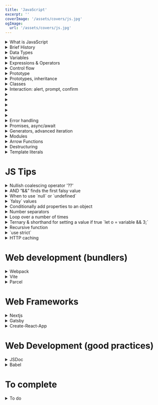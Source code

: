 ```yaml
---
title: 'JavaScript'
excerpt: ''
coverImage: '/assets/covers/js.jpg'
ogImage:
  url: '/assets/covers/js.jpg'
---
```



<details>
<summary>What is JavaScript</summary>

- Dynamic programming languages
  - Not pre-compiled
  - Code evaluated and executed at runtime
  - Code can change at runtime (variable types can change)
- JS uses dynamic types, variables defines are flexible in that they can be re-asigned to different value types
- Weakly types programming languages
  - Data types are assumed automatically
  - Strong types you have to define the types 
- Compiled at runtime (Just In Time, JIT)
- JS was created to make webpages more dynamic, however Ryan Dahl in 2009 ripped out the JS engine so it can be run on a computer directed and called it NodeJS. Now we can use JS for local web development as well as run node on servers!
- JS is executed via JS engine 
  - V8 (Chrome)
  - SpiderMonkey (Firefox)
  - the JS engine
    1. Parse Code
    2. Compile to Machine code
    3. execute Machine code
- All on an Single Thread on your operating system
- JS runs on a Host Environments
  - Browser-side
    - can't access local file system
    - Runs in a sandbox
  - Server-side
    - Extracted the Chrome's V8 (JS Engine)
    - You can run it on any machine
    - Called Node.js
    - You can run on the server
    - You can run on any computer (Mac/Linux/Windows)
    - Can't manipulate the DOM 
- JS for web development
  - In web development `HTML` is the markup, `CSS` is the styling, & `JS` is the interactions
  - There are some security measures that prevent certain things you cannot do with JS in the browser
  - [Great JS Reference MDN guide](https://developer.mozilla.org/en-US/docs/Web/JavaScript/Reference)
  - Each browser have their own `Developer Console` 
  - For web development you can add your JS code inside of a `<script></script>` tag inside of your HTML file
    - It's best to have the `script` tag at the bottom of the file so that all the elements are loaded before the JS gets executed
    ```html
    <!DOCTYPE HTML>
    <html>
    <body>
      <p>Before the script...</p>
      <script>
        alert( 'Hello, world!' );
      </script>
      <p>...After the script.</p>
    </body>
    </html>
    ```
  - You can also provide an external script files with 
    ```html
    <script type="text/javascript" src="<RELATIVE_PATH>"></script>
    ```
</details>

<details>
<summary>Brief History</summary>

- 1995 Netscape release "LiveScript", then renamed to JavaScript
- 1996 Microsoft release it's own version for IE
- 1996 ECMA to start standardization (European Computer Manufacturers Association)
- In 2015 JS had a huge upgrade and we now use transpiling to convert to the older JS so that it can be used in older browsers
- 6th Edition – ECMAScript 2015
- 7th Edition – ECMAScript 2016
- 8th Edition – ECMAScript 2017
- 9th Edition – ECMAScript 2018
- 10th Edition – ECMAScript 2019
- 11th Edition – ECMAScript 2020
- Each browser comes with its own JS engine that also defines which features are actually supported
- [caniuse](https://caniuse.com/) is a great resource to see if a feature is supported or not
- ECMA-Script is in active development
</details>




<details>
<summary>Data Types</summary>

- In JavaScript there's 2 kinds of built-in types: `primitive` & `reference` types. 
- You can use thes built-in types to make your own data structures
- All primitive types, except null, can be tested by the typeof operator. 
- All primitive data types have object wrapper classes (for getting more information on properties & methods) except for `null` & `undefined`

# Data Types
- There are 6 Built in JS `primitive` data structures (how to remember them `BUNS BS`)
  1. `String`
  2. `Number`
  3. `Boolean`
  4. `undefined`
  5. `BigInt`
  6. `Symbol`
- Structural Root Primitive
  1. `null` ()
- Structural types
  1. `Object` (almost everything made with the `new` keyword)
    - `new Object`
    - `new Array`
    - `new Map`
    - `new Set`
    - `new WeakMap`
    - `new WeakSet`
    - `new Date`
  2. `Function` (non-data structure, every `Function` constructor is derived from the `Object` constructor)


## String (primitive)
- [String built-in properties/methods](https://developer.mozilla.org/en-US/docs/Web/JavaScript/Reference/Global_Objects/String)

  ```js
  // Properties
  'someString'.length

  // String build-in methods
  'someString'.at()
  'someString'.charAt()
  'someString'.charCodeAt()
  'someString'.codePointAt()
  'someString'.concat()
  'someString'.endsWith()
  'someString'.includes()
  'someString'.indexOf()
  'someString'.lastIndexOf()
  'someString'.localeCompare()
  'someString'.match()
  'someString'.matchAll()
  'someString'.normalize()
  'someString'.padEnd()
  'someString'.padStart()
  'someString'.repeat()
  'someString'.replace()
  'someString'.replaceAll()
  'someString'.search()
  'someString'.slice()
  'someString'.split()
  'someString'.startsWith()
  'someString'.substring()
  'someString'.toLocaleLowerCase()
  'someString'.toLocaleUpperCase()
  'someString'.toLowerCase()
  'someString'.toString()
  'someString'.toUpperCase()
  'someString'.trim()
  'someString'.trimEnd()
  'someString'.trimStart()
  'someString'.valueOf()
  ```

## Number (primitive)
- [Number build-in methods](https://developer.mozilla.org/en-US/docs/Web/JavaScript/Reference/Global_Objects/Number)
  ```js
  const num = 5

  Number(num)

  isFinite(num)
  isInteger(num)
  isNaN(num)
  isSafeInteger(num)
  parseFloat(num)
  parseInt(num)

  num.toExponential()
  num.toFixed()
  num.toLocaleString()
  num.toPrecision()
  num.toString()
  num.valueOf()
  ```


## Boolean (primitive)
- The Boolean object represents a truth value: true or false.

## undefined (primitive)
- `undefined` is used to describe variables that do not point to a reference. 

## BigInt (primitive)
- BigInt values represent numeric values which are too large to be represented by the number primitive.

## Symbol (primitive)
- Symbol is a built-in object whose constructor returns a symbol primitive — also called a Symbol value or just a Symbol — that's guaranteed to be unique. 
- More [here](https://developer.mozilla.org/en-US/docs/Web/JavaScript/Reference/Global_Objects/Symbol)

## Null (primitive)
- `null` intentional absance of a value, a variable that points to no object
- A representation of no value
- It's treated as `falsy` for boolean operations
- To use `undefined` or `null`?? Well, technically you can use either to get the job done, however there are times you want to use one over the other
- Only use null if you explicitly want to denote the value of a variable as having "no value".
- It's different to `undefined`
  ```js
  typeof null          // "object" (not "null" for legacy reasons)
  typeof undefined     // "undefined"
  null === undefined   // false
  null  == undefined   // true
  null === null        // true
  null  == null        // true
  !null                // true
  isNaN(1 + null)      // false
  isNaN(1 + undefined) // true
  ```

## `Object` data type
- The Object type represents one of JavaScript's data types. It is used to store various keyed collections and more complex entities.
- Objects can be created using the Object() constructor or the object initializer / literal syntax.

```js
Object.assign()
Object.create()
Object.defineProperties()
Object.defineProperty()
Object.entries()
Object.freeze()
Object.fromEntries()
Object.getOwnPropertyDescriptor()
Object.getOwnPropertyDescriptors()
Object.getOwnPropertyNames()
Object.getOwnPropertySymbols()
Object.getPrototypeOf()
Object.hasOwn()
Object.prototype.hasOwnProperty()
Object.is()
Object.isExtensible()
Object.isFrozen()
Object.prototype.isPrototypeOf()
Object.isSealed()
Object.keys()
Object.preventExtensions()
Object.prototype.propertyIsEnumerable()
Object.seal()
Object.setPrototypeOf()
Object.prototype.toLocaleString()
Object.prototype.toString()
Object.prototype.valueOf()
Object.values()
```









## `Array` data type
- The Array object, as with arrays in other programming languages, enables storing a collection of multiple items under a single variable name, and has members for performing common array operations.

```js
Array.prototype[@@iterator]()
Array.prototype.at()
Array.prototype.concat()
Array.prototype.copyWithin()
Array.prototype.entries()
Array.prototype.every()
Array.prototype.fill()
Array.prototype.filter()
Array.prototype.find()
Array.prototype.findIndex()
Array.prototype.findLast()
Array.prototype.findLastIndex()
Array.prototype.flat()
Array.prototype.flatMap()
Array.prototype.forEach()
Array.from()
Array.prototype.includes()
Array.prototype.indexOf()
Array.isArray()
Array.prototype.join()
Array.prototype.keys()
Array.prototype.lastIndexOf()
Array.prototype.map()
Array.of()
Array.prototype.pop()
Array.prototype.push()
Array.prototype.reduce()
Array.prototype.reduceRight()
Array.prototype.reverse()
Array.prototype.shift()
Array.prototype.slice()
Array.prototype.some()
Array.prototype.sort()
Array.prototype.splice()
Array.prototype.toLocaleString()
Array.prototype.toString()
Array.prototype.unshift()
Array.prototype.values()
```

## `Map` data type
- The Map object holds key-value pairs and remembers the original insertion order of the keys. Any value (both objects and primitive values) may be used as either a key or a value.
- More [here](https://developer.mozilla.org/en-US/docs/Web/JavaScript/Reference/Global_Objects/Map)

## `Set` data type
- The `Set` object lets you store unique values of any type, whether primitive values or object references.
- More [here](https://developer.mozilla.org/en-US/docs/Web/JavaScript/Reference/Global_Objects/Set)

## `WeakMap` data type
- A WeakMap is a collection of key/value pairs whose keys must be objects, with values of any arbitrary JavaScript type, and which does not create strong references to its keys. 
- That is, an object's presence as a key in a WeakMap does not prevent the object from being garbage collected.
- More [here](https://developer.mozilla.org/en-US/docs/Web/JavaScript/Reference/Global_Objects/WeakMap)

## `WeakSet` data type
- The WeakSet object lets you store weakly held objects in a collection.
- More [here](https://developer.mozilla.org/en-US/docs/Web/JavaScript/Reference/Global_Objects/WeakSet)

## `Date` data type
- JavaScript Date objects represent a single moment in time in a platform-independent format. Date objects encapsulate an integral number that represents milliseconds since the midnight at the beginning of January 1, 1970, UTC (the epoch).
- More [here](https://developer.mozilla.org/en-US/docs/Web/JavaScript/Reference/Global_Objects/Date)
</details>




<details>
<summary>Variables</summary>

- The most fundamental elements of a programming language is it's set of data types
- Think of `variables` as a name container that you can place data into them
- You can then do things with the data inside the container and your can reference that data by interacting with the named variable you provided
- You define variable with the `var`, `let`, & `const`
- `var` is mostly being phased out because we want to use `let` & `const`
- The scope of a variable is the region of your program in which it is defined and can be used
- JS has 2 scopes: `global` & `local`
- `global` scope means it can be used every where in your code as for `local` scope is only visible inside the function it was declaried in 
</details>





<details>
<summary>Expressions & Operators</summary>

- Expressions are valid unit of code that resolves to a value
- There are 2 kinds of `expressions`: 
  - One's that have side effects (such as assigning a value). e.g. `x = 9` the `=` operator assigns the value to the variable
  - One's that purely evaluate something. e.g. `1 + 2` the `+` operator add the 2 numbers together to produce `3`

- Types of operators:
  - Assignment operators (assigns a value to its left operand based on the value of its right operand.)
  - Comparison operators (compares values, `==`, `===`, `!==`, `>` , `<`)
  - Arithmetic operators (takes numerical values and returns a single numeric value)
  - Logical operators (`&&`,`||`, `!`)
  - String operators (the concatenation operator (+) concatenates two string values together)
  - Conditional (ternary) operator (`condition ? val1 : val2`)

  - Comma operator (`for (let i = 0, j = 9; i <= j; i++, j--) { ... }`)
  - Unary operators (A unary operation is an operation with only one operand. e.g. `delete object.property;`, or `typeof someVar;`)
  
  - Relational operators
  - Bitwise operators
  - BigInt operators

- `Comparison` and `Logical` operators are used to test for true or false.
- Comparison Operator:
  ```js
  // Equal to
  x == 8
  // Equal to value & type
  x === 8


  // Not equal
  x != 8
  // Not equal to value & type
  x !== 8

  // Greater than
  x > 8
  // Greater than or equal to
  x >= 8

  // Less than
  x < 8
  // Less than or equal to
  x <= 8
  ```
- Logical Operators
  ```js
  // And
  x === 8 && x === 9
  // Or
  x === 8 || x === 9
  // Not
  !(x === 8)
  ```
- Conditional (Ternary) Operators
  - `variableName = (condition) ? value1:value2`
  ```js
  const volatile = (x > 100) ? 'Is Volatile' : 'Is NOT Volatile'
  ```

</details>




<details>
<summary>Control flow</summary>

# Conditional Statements (if, else if, else)
- Conditional statements are used to decide the flow of execution based on different conditions. If a condition is true, you can perform one action and if the condition is false, you can perform another action.
- This is preformed with `if statements`

```js
if ( condition ){
  // statement(s)
}

// all options
if ( condition ){
  // statement(s)
else if ( condition ){

} else{

}
```

# Ternary Operator (:?)
- Instead of having to do if/else statement on multiple lines you can do do in one command with a ternary operator
```js
condition ? expressionIfTrue : expressionIfFalse;
```

# switch case

```js
switch (expression) {
    case value1:
        statement1;
        break;
    case value2:
        statement2;
        break;
    case value3:
        statement3;
        break;
    default:
        statement;
}
```

# while

```js
while (expression) {
    // statement
}
```

# do while

```js
do {
  statement;
} while(expression);
```

# for

```js
for (initializer; condition; iterator) {
    // statements
}

for (let i = 1; i < 5; i++) {
  console.log(i);
}
```

# break

```js
for (let i = 0; i < 5; i++) {
  console.log(i);
  if (i == 2) {
    break;
  }
}
```

# continue

```js
if(condition){
  continue;
}
```

# Comma Operator

```js
let result = (10, 10 + 20);
console.log(result); // 30
// In this example, the 10, 10+20 returns the value of the right expression, which is 10+20. Therefore, the result value is 30.
```
</details>





<details>
<summary>Prototype</summary>

</details>

<details>
<summary>Prototypes, inheritance</summary>

</details>

<details>
<summary>Classes</summary>

</details>

<details>
<summary>Interaction: alert, prompt, confirm</summary>

</details>






<details>
<summary></summary>


</details>

<details>
<summary></summary>


</details>


<details>
<summary></summary>


</details>


<details>
<summary></summary>


</details>


<details>
<summary></summary>


</details>








<details>
<summary>Error handling</summary>

...
</details>

<details>
<summary>Promises, async/await</summary>

...
</details>

<details>
<summary>Generators, advanced iteration</summary>

...
</details>

<details>
<summary>Modules</summary>

...
</details>

<details>
<summary>Arrow Functions</summary>

...
</details>

<details>
<summary>Destructuring</summary>

...
</details>

<details>
<summary>Template literals</summary>

...
</details>






















# JS Tips
<details>
<summary>Nullish coalescing operator '??'</summary>

- The nullish coalescing operator is written as two question marks `??`.
- The result of `a ?? b` is:
  - if a is defined, then a,
  - if a isn’t defined, then b.
</details>



<details>
<summary>AND “&&” finds the first falsy value</summary>

```js
const result = value1 && value2 && value3;
```
- The AND && operator does the following:

  - Evaluates operands from left to right.
  - For each operand, converts it to a boolean. If the result is false, stops and returns the original value of that operand.
  - If all operands have been evaluated (i.e. all were truthy), returns the last operand.
- This is often used in React to conditionally show a component if the data exists:
  ```js
  function SomeComponent() {
    const message = "show this";
    return (
      <div>
        {message && <div>{message}</div>}
      </div>
    );
  }
  ```
</details>



<details>
<summary>When to use `null` or `undefined`</summary>

- Don't define values as `undefined`, the the JS compiler automatically set it
- Use `null` if you intentionally want a variable to have a `no value`

```js
// Null value
let a = null;
console.log(a); // null

// Define undefined value
let b;
console.log(b); // undefined

// Don't do this!
let c = undefined;
console.log(c); // undefined
```
</details>


<details>
<summary>`falsy` values</summary>

There are 6 falsy values:
  - `false`
  - 0  // (zero)
  - `""` // (empty string)
  - `null`
  - `undefined`
  - `NaN` // (Not A Number)
</details>


<details>
<summary>Conditionally add properties to an object</summary>

- es6 is a better approach. But we can add a bit more sugar, by using the spread operator, and logical AND short circuit evaluation:
  ```js
  // Avoid this
  var olderWay = {};
  if (true) a.someProp = 5
  console.log(olderWay);

  // Nicer way
  const obj = {
    ...(true) && {someProp: 42},
    ...(false) && {nonProp: "foo"},
    ...({}) && {tricky: "hello"},
  }

  console.log(obj);
  ```
</details>


<details>
<summary>Number separators</summary>

- `Number separators` is syntactic sugar that make working with numeric constants alot easier
- TL;DR you can add a `_` to a numeric value to make it more readable similar to what a `,` does when viewing large numbers
  ```js
  // Price
  const price = 6666666;
  const priceWithNumberSeparators = 6_666_666;
  console.log(price)
  console.log(priceWithNumberSeparators)
  ````
</details>


<details>
<summary>Loop over a number of times</summary>

- Sometimes you need to loop over an array a number of time to make some data
  ```js
  const opt = [...Array(4)].map((_, num) => ({ value: num, label: num }))
  console.log(JSON.stringify(opt)) // [{"value":0,"label":0},{"value":1,"label":1},{"value":2,"label":2},{"value":3,"label":3}]
  ```
</details>


<details>
<summary>Ternary & shorthand for setting a value if true `let o = variable && 3;`</summary>

- [stackoverflow](https://stackoverflow.com/questions/39488458/javascript-one-line-if-only-state-true)
- In default 'if' one line statement are two block, for true, and false:
  ```js
  variable ? true block : false block;
  ```
- How declare 'if' with one block? I expect something like this: `variable ? true-block;`

- You can do:
  ```
  variable && js-block
  ```
- For example:
  ```js
  let variable = true;
  let o = variable && 3;
  ```
</details>


<details>
<summary>Recursive function</summary>

- Recursive function is a function that calls itself until there is a break
- *Always use caution* when using recursive functions cause you don't want to create an infinite loop. This is especially bad when an infinite loop happens on a server, it might cause you alot of $$$
- The general outline looks like this:
  ```js
  function recurse() {
      if(condition) {
          // stop calling itself
      } else {
          recurse();
      }
  }
  ```
- Here is an example of calling a http resource can looping thru the pages with a recursive function:
  ```js
  import axios from 'axios'

  const baseUrl: string = 'https://api.worldbank.org/v2/country/'

  const getIndicatorByCountry = async (country, indicator, page=1) => {  
    const query = `${baseUrl}/${country}/indicator/${indicator}?page=${page}&format=json`
    const response = await axios.get(query)  
    const data = response.data

    if (data[0].pages > page) {
      return data.concat(await getIndicatorByCountry(country, indicator, page+1)) 
    } else {
      return data
    }
  }
  ```
</details>



<details>
<summary>`use strict`</summary>

- For a long time, JavaScript evolved without compatibility issues. New features were added to the language while old functionality didn’t change.
- Up until 2009 (ES5) when the `use strict` was added so that new features to the language and modifications to existing one could happen
- JavaScript's strict mode, introduced in ECMAScript 5, is a way to opt in to a restricted variant of JavaScript
- `use strict` is a `opt in` feature to restrict variant of JS
- All you have to do is to add `"use strict";` at the top of the JS file
  ```js
  "use strict";

  // this code works the modern way
  ...
  ```
- It works in most browsers, namely Firefox and Chrome.
- If it doesn’t, e.g. in an old browser, there’s an ugly, but reliable way to ensure use strict. Put it inside this kind of wrapper:
  ```js
  (function() {
    'use strict';

    // ...your code here...
  })()
  ```
- You kinda don't have to worry about this if you are using a transpiler like babel used to write newer JS which gets converted to ES5 for builds
</details>


<details>
<summary>HTTP caching</summary>

- Web caches reduce latency and network traffic and thus lessen the time needed to display a representation of a resource
- It is important to cache a resource only until it changes, not longer.
- There are different types of caching: browser, proxy, gateway caches, CDN, reverse proxy caches
- Private caches are dedicated to a single user while publish caches are meant to be shared
- You can control the caching with `cache-control` headers and max-age
- ETAG (It lets caches be more efficient and save bandwidth, as a web server does not need to resend a full response if the content has not changed.)

</details>


















  








































# Web development (bundlers)
<details>
<summary>Webpack</summary>

- [Webpack](https://webpack.js.org/) homepage
  ```shell
  ```
</details>



<details>
<summary>Vite</summary>

- [Vite](https://vitejs.dev/) homepage
  ```shell
  $ npm init vite@latest <YOUR_APP_NAME> -- --template react-ts
  ```
- Template options:
  ```shell
  vanilla
  vanilla-ts
  vue
  vue-ts
  react
  react-ts
  preact
  preact-ts
  lit-element
  lit-element-ts
  svelte
  svelte-ts
  ```
</details>



<details>
<summary>Parcel</summary>

- [Parcel](https://parceljs.org/) homepage
  ```shell
  $ npm init -y
  $ npm i parcel-bundler
  ```
- Update the `package.json` file
  ```json
  {
    "scripts": {
      "start": "parcel -p 8080 watch public/index.html",
      "build": "parcel build public/index.html"
    }
  }
  ```
- Create a `public/index.html` file
  ```html
  <html>
  <body>
    <script src="../src/index.js"></script>
  </body>
  </html>
  ```
- Create a `src/index.html` file
  ```html
  console.log("hello Parcel")
  ```
- Add Typescript, create a `tsconfig.json`
  ```json
  {
    "compilerOptions": {
      "jsx": "react"
    }
  }
  ```
- Update a `public/index.html` file
  ```html
  <html>
  <body>
    <div id="root"></div>
    <script src="../src/index.tsx"></script>
  </body>
  </html>
  ```
- Create a `src/index.tsx`
  ```js
  console.log('Hello from tsx!')
  ```
</details>
































# Web Frameworks
<details>
<summary>Nextjs</summary>

- [docs](https://nextjs.org/)
</details>


<details>
<summary>Gatsby</summary>

- [docs](https://www.gatsbyjs.com/)
</details>


<details>
<summary>Create-React-App</summary>

- [docs](https://create-react-app.dev/)
</details>
































# Web Development (good practices)

<details>
<summary>JSDoc</summary>

- [`JSDoc`](https://jsdoc.app/) is a documentation layer you can add to your source code to make it easier for others to use
- Why does it rock?
  - Documentation right next to the source code you are writing
  - VSCode will use it to show you intellisence whenever you are using the functions/classes
  - Easy to keep synced as functions/classes get updates
- [Getting started](https://jsdoc.app/about-getting-started.html)
- Default types:
  - `null`
  - `undefined`
  - `boolean`
  - `number`
  - `string`
  - `Array` or `[]`
  - `Object` or `{}`
  - You can have a typed array: `any[]`, `number[]`, `string[]`. 
  - You could also have an array of object types: `Employee[]`.
- How to add JSDoc comments:
  - Simplest documentation:
    ```js
    /** This is a description of the foo function. */
    function hello() {
    }
    ```
  - Defining a string parameter
    ```js
    /**
     * Prints a string to the console.
     * @param {string} someString - Some string to print to the console.
     */
    function printString(someString) {
      console.log(someString);
    }
    ```

  - Defining the return value
    ```js
    /**
     * Example of defining a return value.
     * @return void
     */
    function printString(someString) {
      console.log(someString);
    }
    ```
    ```js
    /**
     * Example of defining a return value.
     * @return string
     */
    function printString(someString) {
      return someString;
    }
    ```


  - Defining a parameter's default value
    ```js
        /**
         * Param with a default value
         * @param {number} [year=2021]
         */
        function printYear(year) {
          console.log(year);
        }
    ```

  - Defining optional parameters with a `=` after the type without a space
    ```js
    // Define generic object.
    // This can have any number of properties of type any.
    /**
    * @typedef {Object<string, any>} Member
    * @property {string} name The member's name.
    * @property {number=} age The member's age (this is optional).
    * @property {string=} job The member's job (this is optional).
    */
    /**
    * @type {Member} Jack
    */
    const Jack = {
     age: 28
    }
    ```


  - Define an Union type
    ```js
    /**
     * @type {number | string} value The value of the product.
     */
    const price = 12 // or '12'
    ```

  - Define a Intersection type
    ```js
    /**
     * @type {{name: string}, {age: number}}
     */
    const person = {
      name: 'Joe', 
      age: 32
    }
    ```
## Auto generate documentation for the JSDoc comments
- Now when you use this function/class in your code we should have VSCode intellisense with the description/params/return value
- JavaScript With [JSDoc](https://www.npmjs.com/package/jsdoc): generating the docs
  ```shell
  $ npm i jsdoc --save-dev
  $ ./node_modules/.bin/jsdoc src/somefile.js 
  ```


## Add Types to JSDoc
- Setup VSCode add to your `.vscode/settings.json`
  ```json
  {
    "javascript.implicitProjectConfig.checkJs": true
  }
  ```
- With plain JavaScript this will give you some basic IntelliSense and flag type errors with red squiggles underneath
- You can have VSCode check a single file on/off by adding `// @ts-check` at the top of the file or `// @ts-nocheck`
  ```js
  // @ts-check
  // The TypeScript engine will check all JavaScript in this file.
  ```

  ```js
  // @ts-nocheck
  // The TypeScript engine will not check this file.
  ```
- You can also disable a line or block of code by adding `// @ts-ignore`
</details>





















<details>
<summary>Babel</summary>

# Babel 6
- Add some dependencies
  ```shell
  $ npm init -y
  $ npm i -D babel-cli@6 babel-preset-env @babel/core@6
  $ npm i express
  ```
- Create a `.babelrc`
  ```json
  {
    "presets": ["env"]
  }
  ```
- Add some script to your `package.json` file
  ```json
  {
    "scripts": {
      "start": "nodemon --exec babel-node src/index.js",
      "build": "babel src --out-dir dist",
      "serve": "node dist/index.js"
    }
  }
  ```
- Create `src/index.js` file
  ```js
  import express from "express";
  const app = express();

  app.get("/", (req, res) => {
    res.status(200).json({ Hello: "Express" });
  });

  app.get("*", (req, res) => {
    res.send("all other routes");
  });

  const PORT = process.env.PORT || 8080;
  app.listen(PORT, () => console.log(`...The magic happens at http://localhost:${PORT}`));
  ```


# Babel 7
- Add some dependencies
  ```shell
  $ npm init -y
  $ npm i -D @babel/node@7 @babel/preset-env@7 @babel/cli@7 @babel/core@7
  $ npm i express
  ```
- Create a `.babelrc`
  ```json
  {
    "presets": [
      [
        "@babel/preset-env",
        {
          "targets": {
            "esmodules": true
          }
        }
      ]
    ]
  }

  ```
- Add some script to your `package.json` file
  ```json
  {
    "scripts": {
      "start": "nodemon --exec babel-node src/index.js",
      "build": "babel src --out-dir dist",
      "serve": "node dist/index.js"
    }
  }
  ```
- Create `src/index.js` file
  ```js
  import express from "express";
  const app = express();

  app.get("/", (req, res) => {
    res.status(200).json({ Hello: "Express" });
  });

  app.get("*", (req, res) => {
    res.send("all other routes");
  });

  const PORT = process.env.PORT || 8080;
  app.listen(PORT, () => console.log(`...The magic happens at http://localhost:${PORT}`));
  ```

# Babel 7 for React App
1. Setup
  ```shell
  $ mkdir -p src
  $ npm init -y
  $ npm i -D @babel/core @babel/preset-env @babel/preset-react babel-loader file-loader css-loader style-loader webpack webpack-cli html-webpack-plugin webpack-dev-server
  ```
2. Add Babel
  - Add a `.babelrc` file in the root of your site
    ```json
    {
      "presets": ["@babel/preset-env", "@babel/preset-react"]
    }
    ```
3. Add Webpack 
  - Update your package.json
    ````json
    "scripts": {
      "serve": "webpack serve --mode development",
      "build": "webpack --mode production"
    }
    ````
  - Add a `./webpack.config.js` files
    ```js
    const path = require("path");
    const HtmlWebpackPlugin = require("html-webpack-plugin");

    module.exports = {
      // Where files should be sent once they are bundled
      output: {
        path: path.join(__dirname, "/dist"),
        filename: "index.bundle.js",
      },
      // webpack 5 comes with devServer which loads in development mode
      devServer: {
        port: 3000,
        watchContentBase: true,
      },
      // Rules of how webpack will take our files, complie & bundle them for the browser
      module: {
        rules: [
          {
            test: /\.(js|jsx)$/,
            exclude: /nodeModules/,
            use: {
              loader: "babel-loader",
            },
          },
          {
            test: /\.css$/,
            use: ["style-loader", "css-loader"],
          },
        ],
      },
      plugins: [new HtmlWebpackPlugin({ template: "./src/index.html" })],
    };
    ```
4. Ready to make your react site!
  ```
  $ npm i react react-dom
  $ touch src/index.html && touch src/index.js
  ```

  - `./src/index.html`
    ```html
    <!DOCTYPE html>
    <html lang="en">

    <head>
        <meta charset="UTF-8">
        <meta name="viewport" content="width=device-width, initial-scale=1.0">
        <title>React Webpack App</title>
    </head>

    <body>
        <div id="app"></div>
        <script src="index.bundle.js"></script>
    </body>

    </html>
    ```

  - `./src/index.js`
    ```js
    import React from "react"
    import ReactDom from "react-dom"
    import App from "./App"
    import "./App.css"

    ReactDom.render(<App />, document.getElementById('app'))
    ```

  - `./src/App.js`
    ```js
    import React from "react";

    export default function App() {
      return (
        <div>
          <h2>Welcome to React App</h2>
          <h3>Date : {new Date().toDateString()}</h3>
        </div>
      );
    }
    ```
  - `./src/App.css`
    ```css
    h2{
      color: teal;
    }
    ```
</details>






# To complete
<details>
<summary>To do</summary>

- Interaction: alert, prompt, confirm
- Type conversions
- Array & Array methods
- Object & Object Method
- Basic operators
- Comparisons
- Conditionals
- Logical operations
- Advanced working with functions
- Prototype
- Prototypes, inheritance
- Classes
- Error handling
- Promises, async/await
- Generators, advanced iteration
- Modules
- Arrow Functions
- Destructuring
- Template literals
- How the web works
- npm scripts & package.json
- husky & nvm versions
- sessions, cookies, & jwt
- HTTP caching
- OAuth
- Security
  - CSRF attack
  - SQL injection
  - CORS
- Testing
  - mocks
  - stubs
  - spies
- Closures
- Hoisting
- Immutability
- Data types
- DOM
- Global & Local Scope
- Operators
- Undefined, null, & NaN
- logical operations
- Try/Catch block
- How to throw errors
- Error handling
- strict mode
- parameter vs arguments
- Functions vs Methods
- anonymous functions
- "this"
- bind
- Class
- Class inheritance
- recursion
- closures
- pure function
- side effects
- traverse the DOM
- sets
- symbols
- spread operator
- object.assign
- virtual DOM (how does react work with it)
- package managers
- Web APIs Specifications
  - Background Fetch API
  - Clipboard API
  - Console API
  - Geolocation API
  - HTML Drag and Drop API
  - History API
  - IndexedDB 
  - Service Workers API
  - Storage
  - URL API
  - Web Crypto API
  - Web Storage API
  - Websockets API
  - XMLHttpRequest
- Web APIs Interfaces
  - AbortController
- How does React's Virtual DOM work
- How does Redux work
- When to use a stateful or stateless component in react
- When to use React's internal state versus Redux
- Variable hoisting
- What are promises (3 states of a promise fulfilled/rejected/pending)
- Promises & async/await 
- HTTP methods
- Http status code
- CORS
- JSONP
- HTTP caching
- debounce 
- closure (What is the difference between lexical scoping and closures)
- web sockets
- Server Sent Events
- What is the benefits of using async/await to promises (cleaner, try/catch blocks catch exception, callback is 
- testing frameworks
- folder structure for server/client/package
- Loop over a number of times 
- Ternary & shorthand for setting a value if true `let o = variable && 3;`
- Recursive function
- `use strict`
- OAuth
- Security
  - CSRF attack
  - SQL injection
  - CORS
- Testing
  - mocks
  - stubs
  - spies
- Closures
- Hoisting
- Immutability
- Data types
- DOM
- Global & Local Scope
- Operators
- Undefined, null, & NaN
- logical operations
- Try/Catch block
- How to throw errors
- Error handling
- strict mode
- parameter vs arguments
- Functions vs Methods
- anonymous functions
- "this"
- bind
- Class
- Class inheritance
- recursion
- closures
- pure function
- side effects
- traverse the DOM
- sets
- symbols
- spread operator
- object.assign
- virtual DOM (how does react work with it)
- Package managers
- Web APIs Specifications & Interfaces
- There are a large number of [Web APIs available.](https://developer.mozilla.org/en-US/docs/Web/API#interfaces)
  - Background Fetch API
  - Clipboard API
  - Console API
  - Geolocation API
  - HTML Drag and Drop API
  - History API
  - IndexedDB 
  - Service Workers API
  - Storage
  - URL API
  - Web Crypto API
  - Web Storage API
  - Websockets API
  - XMLHttpRequest
  - AbortController
  - AbortController
  - [AbortController](https://developer.mozilla.org/en-US/docs/Web/API/AbortController)
- How does React's Virtual DOM work
- How does Redux work
- When to use a stateful or stateless component in react
- When to use React's internal state versus Redux
- Variable hoisting
- What are promises (3 states of a promise fullified/rejected/pending)
- Promises & async/await 
- HTTP methods
- Http status code
- CORS
- JSONP
- HTTP caching
- debounce 
- closure (What is the difference between lexical scoping and closures)
- web sockets
- Server Sent Events
- What is the benefits of using async/await to promises (cleaner, try/catch blocks catch exception, callback is cleaner, debugging)
- Testing frameworks
- Folder structure for server/client/package

</details>